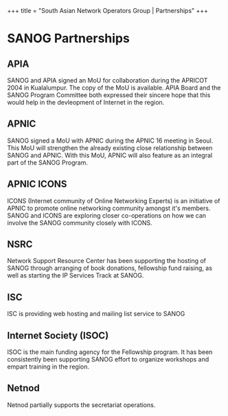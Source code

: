 +++
title = "South Asian Network Operators Group | Partnerships"
+++

# SANOG Partnerships
## APIA
SANOG and APIA signed an MoU for collaboration during the APRICOT 2004 in Kualalumpur. The copy of the MoU is available. APIA Board and the SANOG Program Committee both expressed their sincere hope that this would help in the devleopment of Internet in the region.
## APNIC
SANOG signed a MoU with APNIC during the APNIC 16 meeting in Seoul. This MoU will strengthen the already existing close relationship between SANOG and APNIC. With this MoU, APNIC will also feature as an integral part of the SANOG Program.
## APNIC ICONS
ICONS (Internet community of Online Networking Experts) is an initiative of APNIC to promote online networking community amongst it's members. SANOG and ICONS are exploring closer co-operations on how we can involve the SANOG community closely with ICONS.
## NSRC
Network Support Resource Center has been supporting the hosting of SANOG through arranging of book donations, fellowship fund raising, as well as starting the IP Services Track at SANOG.
## ISC
ISC is providing web hosting and mailing list service to SANOG
## Internet Society (ISOC)
ISOC is the main funding agency for the Fellowship program. It has been consistently been supporting SANOG effort to organize workshops and empart training in the region.
## Netnod
Netnod partially supports the secretariat operations.
